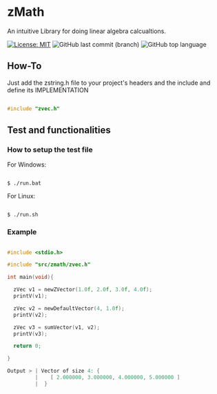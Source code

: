 # zMath
 An intuitive Library for doing linear algebra calcualtions.

[![License: MIT](https://img.shields.io/badge/License-MIT-yellow.svg)](https://opensource.org/licenses/MIT)
![GitHub last commit (branch)](https://img.shields.io/github/last-commit/zLouis043/zMath/main)
![GitHub top language](https://img.shields.io/github/languages/top/zLouis043/zMath)

## How-To
Just add the zstring.h file to your project's headers and the include and define its IMPLEMENTATION 

```c

#include "zvec.h"

```

## Test and functionalities 

### How to setup the test file

For Windows:

```console

$ ./run.bat 

```

For Linux:

```console

$ ./run.sh

```

### Example 

```c

#include <stdio.h>

#include "src/zmath/zvec.h"

int main(void){

  zVec v1 = newZVector(1.0f, 2.0f, 3.0f, 4.0f);
  printV(v1);

  zVec v2 = newDefaultVector(4, 1.0f);
  printV(v2);

  zVec v3 = sumVector(v1, v2);
  printV(v3);

  return 0;

}

Output > | Vector of size 4: {
         |    [ 2.000000, 3.000000, 4.000000, 5.000000 ]
         |  }

```
